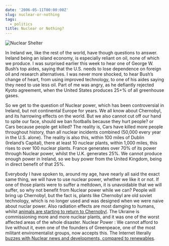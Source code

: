 ```yaml
---
date: '2006-05-11T00:00:00Z'
slug: nuclear-or-nothing
tags:
  - politics
title: Nuclear or Nothing?
---
```


![Nuclear Shelter](http://static.flickr.com/56/138071833_708a52b884.jpg)

In Ireland we, like the rest of the world, have though questions to answer.
Ireland being an island economy, is especially reliant on oil, none of which we
produce. I was surprised earlier this week to hear one of George W. Bush’s top
aides, saying that the U.S. needs to lose dependence on foreign oil and research
alternatives. I was never more shocked, to hear Bush’s change of heart, from
using improved technology, to one of his aides saying they need to use less oil.
Part of me was angry, as he defiantly rejected Kyoto agreement, when the United
States produces 25+% of all greenhouse gases.

So we get to the question of Nuclear power, which has been controversial in
Ireland, but not continental Europe for years. We all know about Chernobyl, and
its harrowing effects on the world. But we also cannot cut off our hand to spite
our face, should we ban footballs because they hurt people? or Cars because
people get killed? The reality is, Cars have killed more people throughout
history, than all nuclear incidents combined (50,000 every year in the U.S.
alone). The reality is also this, within 100 miles of Dublin (Ireland’s
Capital), there at least 10 nuclear plants, within 1,000 miles, this rises to
over 100 nuclear plants. France generates over 70% of its power through Nuclear
power, whilst the U.K. generates 25%. We cannot produce enough power in Ireland,
so we buy power from the United Kingdom, being in direct benefit of that 25%.

Everybody I have spoken to, around my age, have nearly all said the exact same
thing, we will have to use nuclear power, whether we like it or not. If one of
those plants were to suffer a meltdown, it is unavoidable that we will suffer,
so why not benefit from Nuclear power while we can? People will bring up
Chernobyl, but the fact is, plants like Chernobyl are old soviet technology,
which is no longer used and was designed when we were naive about nuclar power.
Also radiation effects are most damging to humans, whilst [animals are starting
to return to Chernobyl][Chernobyl]. The Ukraine is commissioning more and more
nuclear plants, and it was one of the worst affected areas of the whole
disaster. Nuclear Power : We cannot afford to live without it, even one of the
founders of Greenpeace, one of the most militant enviromentalist groups, now
accepts this. The Internet literally [buzzes with Nuclear news and developments,
compared to renewables][renew].

[Chernobyl]:
  http://news.bbc.co.uk/2/hi/europe/4923342.stm
  'BBC animals returning to Chernobyl'
[renew]:
  http://www.google.com/trends?q=Nuclear+Power,+Renewable+Energy&ctab=0&geo=all&date=all
  'Nuclear VS. Renewable Energy'
